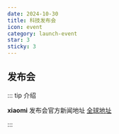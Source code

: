 ```yaml
---
date: 2024-10-30
title: 科技发布会
icon: event
category: launch-event
star: 3
sticky: 3
---
```


## 发布会

::: tip 介绍

**xiaomi** 发布会官方新闻地址 [全球地址](https://www.mi.com/global/discover)

:::

<!-- markdownlint-disable MD033 -->

<div class="catalog-display-container">
  <Catalog base='/launch-event/' />
</div>

<!-- markdownlint-enable MD033 -->

